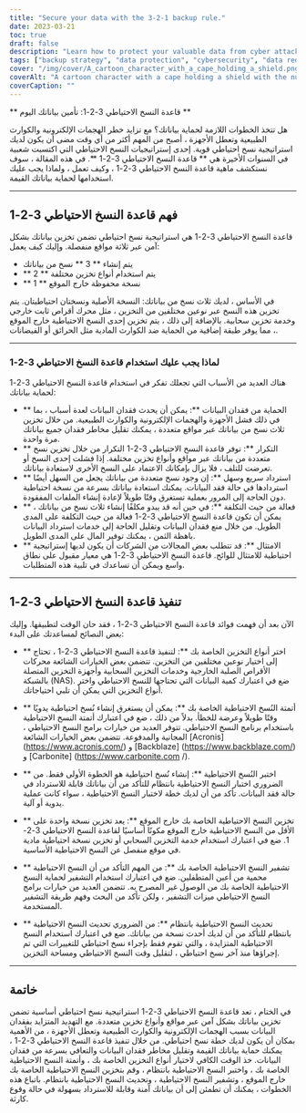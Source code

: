 ```yaml
---
title: "Secure your data with the 3-2-1 backup rule."
date: 2023-03-21
toc: true
draft: false
description: "Learn how to protect your valuable data from cyber attacks, natural disasters, and hardware failures."
tags: ["backup strategy", "data protection", "cybersecurity", "data redundancy", "data loss prevention", "data recovery", "compliance", "external hard drives", "cloud storage services", "network-attached storage", "backup software", "automated backups", "data security", "disaster recovery", "offsite backup", "redundant backups", "backup best practices", "backup solutions", "storage types", "data safety"]
cover: "/img/cover/A_cartoon_character_with_a_cape_holding_a_shield.png"
coverAlt: "A cartoon character with a cape holding a shield with the number 3 on it, while standing on top of two storage boxes, one representing a hard drive and the other a cloud, and pointing to a globe representing offsite storage."
coverCaption: ""
---
```

 ** قاعدة النسخ الاحتياطي 3-2-1: تأمين بياناتك اليوم **  هل تتخذ الخطوات اللازمة لحماية بياناتك؟ مع تزايد خطر الهجمات الإلكترونية والكوارث الطبيعية وتعطل الأجهزة ، أصبح من المهم أكثر من أي وقت مضى أن يكون لديك استراتيجية نسخ احتياطي قوية. إحدى إستراتيجيات النسخ الاحتياطي التي اكتسبت شعبية في السنوات الأخيرة هي ** قاعدة النسخ الاحتياطي 3-2-1 **. في هذه المقالة ، سوف نستكشف ماهية قاعدة النسخ الاحتياطي 3-2-1 ، وكيف تعمل ، ولماذا يجب عليك استخدامها لحماية بياناتك القيمة.  ______  ## فهم قاعدة النسخ الاحتياطي 3-2-1  قاعدة النسخ الاحتياطي 3-2-1 هي استراتيجية نسخ احتياطي تضمن تخزين بياناتك بشكل آمن عبر ثلاثة مواقع منفصلة. وإليك كيف يعمل:  - يتم إنشاء ** 3 ** نسخ من بياناتك - ** 2 ** يتم استخدام أنواع تخزين مختلفة - ** 1 ** نسخة محفوظة خارج الموقع  في الأساس ، لديك ثلاث نسخ من بياناتك: النسخة الأصلية ونسختان احتياطيتان. يتم تخزين هذه النسخ عبر نوعين مختلفين من التخزين ، مثل محرك أقراص ثابت خارجي وخدمة تخزين سحابية. بالإضافة إلى ذلك ، يتم تخزين إحدى النسخ الاحتياطية خارج الموقع ، مما يوفر طبقة إضافية من الحماية ضد الكوارث المادية مثل الحرائق أو الفيضانات.  ______   ### لماذا يجب عليك استخدام قاعدة النسخ الاحتياطي 3-2-1  هناك العديد من الأسباب التي تجعلك تفكر في استخدام قاعدة النسخ الاحتياطي 3-2-1 لحماية بياناتك:  - ** الحماية من فقدان البيانات **: يمكن أن يحدث فقدان البيانات لعدة أسباب ، بما في ذلك فشل الأجهزة والهجمات الإلكترونية والكوارث الطبيعية. من خلال تخزين ثلاث نسخ من بياناتك عبر مواقع متعددة ، يمكنك تقليل مخاطر فقدان جميع بياناتك مرة واحدة. - ** التكرار **: توفر قاعدة النسخ الاحتياطي 3-2-1 التكرار من خلال تخزين نسخ متعددة من بياناتك عبر مواقع وأنواع تخزين مختلفة. إذا فشلت إحدى النسخ أو تعرضت للتلف ، فلا يزال بإمكانك الاعتماد على النسخ الأخرى لاستعادة بياناتك. - ** استرداد سريع وسهل **: إن وجود نسخ متعددة من بياناتك يجعل من السهل أيضًا استردادها في حالة فقد البيانات. يمكنك استعادة بياناتك بسرعة من نسخة احتياطية دون الحاجة إلى المرور بعملية تستغرق وقتًا طويلاً لإعادة إنشاء الملفات المفقودة. - ** فعالة من حيث التكلفة **: في حين أنه قد يبدو مكلفًا إنشاء ثلاث نسخ من بياناتك ، يمكن أن تكون قاعدة النسخ الاحتياطي 3-2-1 فعالة من حيث التكلفة على المدى الطويل. من خلال منع فقدان البيانات وتقليل الحاجة إلى خدمات استرداد البيانات باهظة الثمن ، يمكنك توفير المال على المدى الطويل. - ** الامتثال **: قد تتطلب بعض المجالات من الشركات أن يكون لديها إستراتيجية احتياطية للامتثال للوائح. قاعدة النسخ الاحتياطي 3-2-1 هي معيار مقبول على نطاق واسع ويمكن أن تساعدك في تلبية هذه المتطلبات.  ______   ## تنفيذ قاعدة النسخ الاحتياطي 3-2-1  الآن بعد أن فهمت فوائد قاعدة النسخ الاحتياطي 3-2-1 ، فقد حان الوقت لتطبيقها. وإليك بعض النصائح لمساعدتك على البدء:  - ** اختر أنواع التخزين الخاصة بك **: لتنفيذ قاعدة النسخ الاحتياطي 3-2-1 ، تحتاج إلى اختيار نوعين مختلفين من التخزين. تتضمن بعض الخيارات الشائعة محركات الأقراص الصلبة الخارجية وخدمات التخزين السحابية وأجهزة التخزين المتصلة بالشبكة (NAS). ضع في اعتبارك كمية البيانات التي تحتاجها للنسخ الاحتياطي واختر أنواع التخزين التي يمكن أن تلبي احتياجاتك.  - ** أتمتة النُسخ الاحتياطية الخاصة بك **: يمكن أن يستغرق إنشاء نُسخ احتياطية يدويًا وقتًا طويلاً وعرضة للخطأ. بدلاً من ذلك ، ضع في اعتبارك أتمتة النسخ الاحتياطية باستخدام برنامج النسخ الاحتياطي. تتوفر العديد من خيارات برامج النسخ الاحتياطي ، المجانية والمدفوعة. تتضمن بعض الخيارات الشائعة [Acronis] (https://www.acronis.com/) و [Backblaze] (https://www.backblaze.com/) و [Carbonite] (https://www.carbonite.com /).  - ** اختبر النُسخ الاحتياطية **: إنشاء نُسخ احتياطية هو الخطوة الأولى فقط. من الضروري اختبار النسخ الاحتياطية بانتظام للتأكد من أن بياناتك قابلة للاسترداد في حالة فقد البيانات. تأكد من أن لديك خطة لاختبار النسخ الاحتياطية ، سواء كانت عملية يدوية أو آلية.  - ** تخزين النسخ الاحتياطية الخاصة بك خارج الموقع **: يعد تخزين نسخة واحدة على الأقل من النسخ الاحتياطية خارج الموقع مكونًا أساسيًا لقاعدة النسخ الاحتياطي 3-2-1. ضع في اعتبارك استخدام خدمة التخزين السحابي أو تخزين نسخة احتياطية مادية في موقع منفصل عن النسخ الاحتياطية الأساسية.  - ** تشفير النسخ الاحتياطية الخاصة بك **: من المهم التأكد من أن النسخ الاحتياطية محمية من أعين المتطفلين. ضع في اعتبارك استخدام التشفير لحماية النسخ الاحتياطية الخاصة بك من الوصول غير المصرح به. تتضمن العديد من خيارات برامج النسخ الاحتياطي ميزات التشفير ، ولكن تأكد من البحث وفهم طريقة التشفير المستخدمة.  - ** تحديث النسخ الاحتياطية بانتظام **: من الضروري تحديث النسخ الاحتياطية بانتظام للتأكد من أن لديك أحدث نسخة من بياناتك. ضع في اعتبارك استخدام النسخ الاحتياطية المتزايدة ، والتي تقوم فقط بإجراء نسخ احتياطي للتغييرات التي تم إجراؤها منذ آخر نسخ احتياطي ، لتقليل وقت النسخ الاحتياطي ومساحة التخزين.  ______  ## خاتمة  في الختام ، تعد قاعدة النسخ الاحتياطي 3-2-1 استراتيجية نسخ احتياطي أساسية تضمن تخزين بياناتك بشكل آمن عبر مواقع وأنواع تخزين متعددة. مع التهديد المتزايد بفقدان البيانات بسبب الهجمات الإلكترونية والكوارث الطبيعية وتعطل الأجهزة ، من الأهمية بمكان أن يكون لديك خطة نسخ احتياطي. من خلال تنفيذ قاعدة النسخ الاحتياطي 3-2-1 ، يمكنك حماية بياناتك القيمة وتقليل مخاطر فقدان البيانات والتعافي بسرعة من فقدان البيانات. خذ الوقت الكافي لاختيار أنواع التخزين الخاصة بك ، وأتمتة النسخ الاحتياطية الخاصة بك ، واختبر النسخ الاحتياطية بانتظام ، وقم بتخزين النسخ الاحتياطية الخاصة بك خارج الموقع ، وتشفير النسخ الاحتياطية ، وتحديث النسخ الاحتياطية بانتظام. باتباع هذه الخطوات ، يمكنك أن تطمئن إلى أن بياناتك آمنة وقابلة للاسترداد بسهولة في حالة وقوع كارثة.